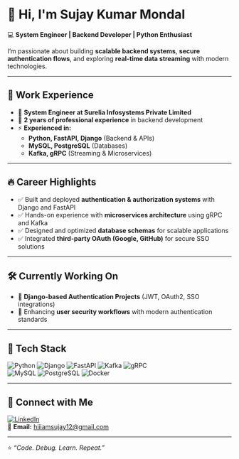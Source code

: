 # 👋 Hi, I'm Sujay Kumar Mondal  

💻 **System Engineer | Backend Developer | Python Enthusiast**  

I’m passionate about building **scalable backend systems**, **secure authentication flows**, and exploring **real-time data streaming** with modern technologies.  

---

## 💼 Work Experience
- 🏢 **System Engineer at Surelia Infosystems Private Limited**  
- 📆 **2 years of professional experience** in backend development  
- ⚡ **Experienced in:**  
  - **Python, FastAPI, Django** (Backend & APIs)  
  - **MySQL, PostgreSQL** (Databases)  
  - **Kafka, gRPC** (Streaming & Microservices)  

---

## 🔥 Career Highlights
- ✅ Built and deployed **authentication & authorization systems** with Django and FastAPI  
- ✅ Hands-on experience with **microservices architecture** using gRPC and Kafka  
- ✅ Designed and optimized **database schemas** for scalable applications  
- ✅ Integrated **third-party OAuth (Google, GitHub)** for secure SSO solutions  

---

## 🛠️ Currently Working On
- 🚀 **Django-based Authentication Projects** (JWT, OAuth2, SSO integrations)  
- 🔐 Enhancing **user security workflows** with modern authentication standards  

---


## 🚀 Tech Stack
![Python](https://img.shields.io/badge/Python-3776AB?style=for-the-badge&logo=python&logoColor=white)
![Django](https://img.shields.io/badge/Django-092E20?style=for-the-badge&logo=django&logoColor=white)
![FastAPI](https://img.shields.io/badge/FastAPI-009688?style=for-the-badge&logo=fastapi&logoColor=white)
![Kafka](https://img.shields.io/badge/Apache%20Kafka-231F20?style=for-the-badge&logo=apache-kafka&logoColor=white)
![gRPC](https://img.shields.io/badge/gRPC-00ADD8?style=for-the-badge&logo=google&logoColor=white)  
![MySQL](https://img.shields.io/badge/MySQL-005C84?style=for-the-badge&logo=mysql&logoColor=white)
![PostgreSQL](https://img.shields.io/badge/PostgreSQL-316192?style=for-the-badge&logo=postgresql&logoColor=white)
![Docker](https://img.shields.io/badge/Docker-2496ED?style=for-the-badge&logo=docker&logoColor=white)


---

## 🔗 Connect with Me
[![LinkedIn](https://img.shields.io/badge/LinkedIn-0077B5?style=for-the-badge&logo=linkedin&logoColor=white)](https://www.linkedin.com/in/sujay-kumar-mondal-a125481b7/)  
📧 **Email:** hiiiamsujay12@gmail.com  

---

⭐️ *“Code. Debug. Learn. Repeat.”*  
